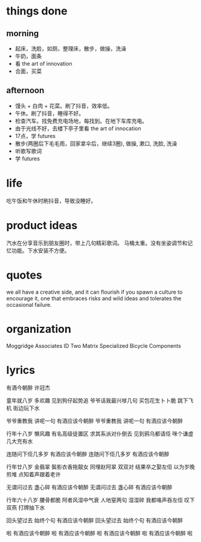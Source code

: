 # things done
## morning
* 起床，洗脸，如厕，整理床，散步，做操，洗澡
* 牛奶，面条
* 看 the art of innovation
* 合面，买菜

## afternoon
* 馒头 + 白肉 + 花菜。刷了抖音，效率低。
* 午休。刷了抖音，睡得不好。
* 检查汽车。找免费充电场地，每找到。在地下车库充电。
* 由于光线不好，去楼下亭子里看 the art of innocation
* 17点，学 futures
* 散步(两圈后下毛毛雨，回家拿伞后，继续3圈), 做操, 漱口, 洗脸, 洗澡
* 听歌写歌词
* 学 futures

# life
吃午饭和午休时刷抖音，导致没睡好。

# product ideas
汽水在分享音乐到朋友圈时，带上几句精彩歌词。
马桶太重。没有坐姿调节和记忆功能。下水安装不方便。

# quotes
we all have a creative side, and it can flourish if you spawn a culture to encourage it,
one that embraces risks and wild ideas and tolerates the occasional failure.

# organization
Moggridge Associates
ID Two
Matrix
Specialized Bicycle Components

# lyrics
有酒今朝醉
  许冠杰

童年就八岁 多欢趣
见到狗仔起势追
爷爷话我最兴嗲几句
买包花生卜卜脆
跳下飞机 街边玩下水

爷爷重教我 讲呢一句
有酒应该今朝醉
爷爷重教我 讲呢一句
有酒应该今朝醉

行年十八岁 懒风趣
有名高级徒置区
求其系派对仆倒去
见到鸦乌都请佢
咪个谦虚 几大充有水

连随问下佢几多岁
有酒应该今朝醉
连随问下佢几多岁
有酒应该今朝醉

行年廿八岁 金翡翠
鬓影衣香拖靓女
同埋赵阿翠 双双对
结果卒之娶左佢
以为岁晚煎堆
点知着声跟着老许

无谓问过去 盏心碎
有酒应该今朝醉
无谓问过去 盏心碎
有酒应该今朝醉

行年六十八岁
腰骨都脆
阿者风湿中气衰
人地窒两句 湿湿碎
我都咯声吞左佢
叹下双燕 打牌抽下水

回头望过去 始终个句
有酒应该今朝醉
回头望过去 始终个句
有酒应该今朝醉

啦
有酒应该今朝醉
啦
有酒应该今朝醉
啦
有酒应该今朝醉
啦
有酒应该今朝醉
啦
